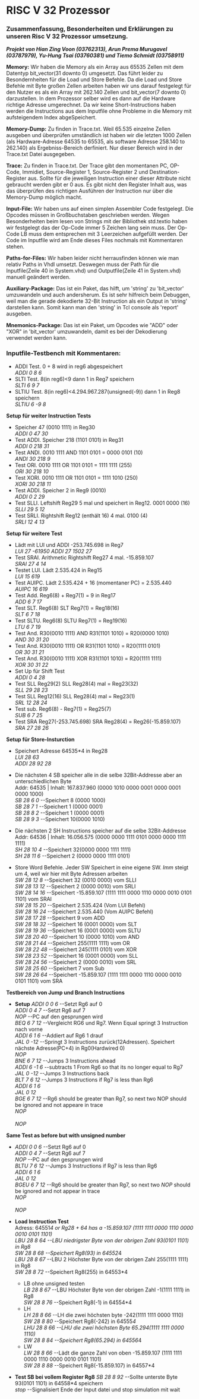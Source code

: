 # RISC V 32 Prozessor

### Zusammenfassung, Besonderheiten und Erklärungen zu unseren Risc V 32 Prozessor umsetzung.
***Projekt von Hian Zing Voon (03762313), Arun Prema Murugavel (03787979), Yu-Hung Tsai (03760381) und Tiemo Schmidt (03758911)***

**Memory:** Wir haben die Memory als ein Array aus 65535 Zellen mit dem Datentyp bit_vector(31 downto 0) umgesetzt. Das führt leider zu Besondernheiten für die Load und Store Befehle. Da die Load und Store Befehle mit Byte großen Zellen arbeiten haben wir uns darauf festgelegt für den Nutzer es als ein Array mit 262.140 Zellen und bit_vector(7 downto 0) darzustellen. In dem Prozessor selber wird es dann auf die Hardware richtige Adresse umgerechnet. Da wir keine Short-Instructions haben werden die Instructions aus dem Inputfile ohne Probleme in die Memory mit aufsteigendem Index abgeSpeichert.

**Memory-Dump:** Zu finden in Trace.txt. Weil 65.535 einzelne Zellen ausgeben und überprüfen umständlich ist haben wir die letzten 1000 Zellen (als Hardware-Adresse 64535 to 65535, als software Adresse 258.140 to 262.140) als Ergebniss-Bereich derfiniert. Nur dieser Bereich wird in der Trace.txt Datei ausgegeben.

**Trace:** Zu finden in Trace.txt. Der Trace gibt den momentanen PC, OP-Code, Immidiet, Source-Register 1, Source-Register 2 und Destination-Register aus. Sollte für die jeweiligen Instruction einer dieser Attribute nicht gebraucht werden gibt er 0 aus. Es gibt nicht den Register Inhalt aus, was das überprüfen des richtigen Ausführen der Instruction nur über die Memory-Dump möglich macht.

**Input-File:** Wir haben uns auf einen simplen Assembler Code festgelegt. Die Opcodes müssen in Großbuchstaben geschrieben werden.	Wegen Besonderheiten beim lesen von Strings mit der Bibliothek std.textio haben wir festgelegt das der Op-Code immer 5 Zeichen lang sein muss. Der Op-Code LB muss dem entsprechen mit 3 Leerzeichen aufgefüllt werden. Der Code im Inputfile wird am Ende dieses Files nochmals mit Kommentaren stehen.

**Paths-for-Files:** Wir haben leider nicht herrausfinden können wie man relativ Paths in Vhdl umsetzt. Deswegen muss der Path für die Inputfile(Zeile 40 in System.vhd) und Outputfile(Zeile 41 in System.vhd) manuell geändert werden.

**Auxiliary-Package:** Das ist ein Paket, das hilft, um 'string' zu 'bit_vector' umzuwandeln und auch andersherum. Es ist sehr hilfreich beim Debuggen, weil man die gerade dekodierte 32-Bit Instruction als ein Output in 'string' darstellen kann.	Somit kann man den 'string' in Tcl console als 'report' ausgeben. 

**Mnemonics-Package:** Das ist ein Paket, um Opcodes wie "ADD" oder "XOR" in 'bit_vector' umzuwandeln, damit es bei der Dekodierung verwendet werden kann. 

### Inputfile-Testbench mit Kommentaren:
- ADDI Test. 0 + 8 wird in reg6 abgespeichert<br />
	*ADDI  0 8 6*
- SLTI Test. 8(in reg6)<9 dann 1 in Reg7 speichern<br />
	*SLTI  6 9 7*
- SLTIU Test. 8(in reg6)<4.294.967.287(unsigned(-9)) dann 1 in Reg8 speichern<br />
	*SLTIU 6 -9 8*

**Setup für weiter Instruction Tests**
- Speicher 47 (0010 1111) in Reg30 <br />
	*ADDI  0 47 30*
- Test ADDI. Speicher 218 (1101 0101) in Reg31<br />
	*ADDI  0 218 31*
- Test ANDI. 0010 1111 AND 1101 0101 = 0000 0101 (10)<br />
	*ANDI  30 218 9*
- Test ORI. 0010 1111 OR 1101 0101 = 1111 1111 (255)<br />
	*ORI  30 218 10*
- Test XORI. 0010 1111 OR 1101 0101 = 1111 1010 (250)<br />
	*XORI  30 218 11*
- Test ADDI. Speicher 2 in Reg9 (0010)<br />
	*ADDI  0 2 29*
- Test SLLI. Leftshift Reg29 5 mal und speichert in Reg12. 0001 0000 (16)<br />
	*SLLI  29 5 12*
- Test SRLI. Rightshift Reg12 (enthält 16) 4 mal. 0100 (4)<br />
	*SRLI  12 4 13*

**Setup für weitere Test**
- Lädt mit LUI und ADDI -253.745.698 in Reg7<br />
	*LUI  27 -61950*
	*ADDI  27 1502 27*
- Test SRAI. Arithmetic Rightshift Reg27 4 mal. -15.859.107<br />
	*SRAI  27 4 14*
- Testet LUI. Lädt 2.535.424 in Reg15<br />
	*LUI  15 619*
- Test AUIPC. Lädt 2.535.424 + 16 (momentaner PC) = 2.535.440<br />
	*AUIPC 16 619*
- Test Add. Reg6(8) + Reg7(1) = 9 in Reg17<br />
	*ADD  6 7 17*
- Test SLT. Reg6(8) SLT Reg7(1) = Reg18(16)<br />
	*SLT  6 7 18*
- Test SLTU. Reg6(8) SLTU Reg7(1) = Reg19(16)<br />
	*LTU  6 7 19*
- Test And. R30(0010 1111) AND R31(1101 1010) = R20(0000 1010)<br />
	*AND  30 31 20*
- Test And. R30(0010 1111) OR R31(1101 1010) = R20(1111 0101)<br />
	*OR  30 31 21*
- Test And. R30(0010 1111) XOR R31(1101 1010) = R20(1111 1111)<br />
	*XOR  30 31 22*
- Set Up für Shift Test<br />
	*ADDI  0 4 28*
- Test SLL Reg29(2) SLL Reg28(4) mal = Reg23(32)<br />
	*SLL  29 28 23*
- Test SLL Reg12(16) SLL Reg28(4) mal = Reg23(1)<br />
	*SRL  12 28 24*
- Test sub. Reg6(8) - Reg7(1) = Reg25(7)<br />
	*SUB  6 7 25*
- Test SRA Reg27(-253.745.698) SRA Reg28(4) = Reg26(-15.859.107)<br />
	*SRA  27 28 26*

**Setup für Store-Insturction**
- Speichert Adresse 64535*4 in Reg28<br />
	*LUI   28 63*<br />
	*ADDI  28 92 28*

- Die nächsten 4 SB speicher alle in die selbe 32Bit-Addresse aber an unterschiedlichen Byte<br />
  Addr: 64535 | Inhalt: 167.837.960 (0000 1010 0000 0001 0000 0001 0000 1000)<br />
	*SB    28 6 0* 	--Speichert 8 (0000 1000)<br />
	*SB    28 7 1*	--Speichert 1 (0000 0001)<br />
	*SB    28 8 2*	--Speichert 1 (0000 0001)<br />
	*SB    28 9 3*	--Speichert 10(0000 1010)
- Die nächsten 2 SH Instructions speicher auf die selbe 32Bit-Addresse<br />
  Addr: 64536 | Inhalt: 16.056.575 (0000 0000 1111 0101 0000 0000 1111 1111)<br />
	*SH    28 10 4*	--Speichert 32(0000 0000 1111 1111)<br />
	*SH    28 11 6*	--Speichert 2 (0000 0000 1111 0101)
- Store Word Befehle. Jeder SW Speichert in eine eigene SW. _Imm_ steigt um 4, weil wir hier mit Byte Adressen arbeiten<br />
	*SW    28 12 8*	--Speichert 32 (0010 0000) vom SLLI<br />
	*SW    28 13 12*	--Speichert 2  (0000 0010) vom SRLI<br />
	*SW    28 14 16*	--Speichert -15.859.107 (1111 1111 0000 1110 0000 0010 0101 1101) vom SRAI <br />
	*SW    28 15 20*	--Speichert 2.535.424 (Vom LUI Befehl)<br />
	*SW    28 16 24*	--Speichert 2.535.440 (Vom AUIPC Befehl)<br />
	*SW    28 17 28*	--Speichert 9 vom ADD<br />
	*SW    28 18 32*	--Speichert 16 (0001 0000) vom SLT<br />
	*SW    28 19 36*	--Speichert 16 (0001 0000) vom SLTU<br />
	*SW    28 20 40*	--Speichert 10 (0000 1010) vom AND<br />
	*SW    28 21 44*	--Speichert 255(1111 1111) vom OR<br />
	*SW    28 22 48*	--Speichert 245(1111 0101) vom XOR<br />
	*SW    28 23 52*	--Speichert 16 (0001 0000) vom SLL<br />
	*SW    28 24 56*	--Speichert 2  (0000 0010) vom SRL<br />
	*SW    28 25 60*	--Speichert 7 vom Sub<br />
	*SW    28 26 64*	--Speichert -15.859.107 (1111 1111 0000 1110 0000 0010 0101 1101) vom SRA 

**Testbereich von Jump und Branch Instructions**
- **Setup**
	*ADDI  0 0 6*	--Setzt Rg6 auf 0<br />
	*ADDI  0 4 7* 	--Setzt Rg6 auf 7<br />
	*NOP*   		--PC auf den gesprungen wird<br />
	*BEQ   6 7 12*	--Vergleicht RG6 und Rg7. Wenn Equal springt 3 Instruction nach vorne<br />
	*ADDI  6 1 6*	--Addiert auf Rg6 1 drauf<br />
	*JAL   0 -12*	--Springt 3 Instructions zurück(12Adressen). Speichert nächste Adresse(PC+4) in Rg0(Hardwired 0)<br />
	*NOP*<br />
	*BNE   6 7 12*	--Jumps 3 Instructions ahead <br />
	*ADDI  6 -1 6*	--subtracts 1 From Rg6 so that its no longer equal to Rg7<br />
	*JAL   0 -12*	--Jumps 3 Instructions back<br />
	*BLT   7 6 12*	--Jumps 3 Instructions if Rg7 is less than Rg6<br />
	*ADDI  6 1 6*<br />
	*JAL   0 12*<br />
	*BGE   6 7 12*	--Rg6 should be greater than Rg7, so next two NOP should be ignored and not appeare in trace<br />
	*NOP*<br />		
	*NOP*

**Same Test as before but with unsigned number**
- *ADDI  0 0 6*	--Setzt Rg6 auf 0<br />
	*ADDI  0 4 7* 	--Setzt Rg6 auf 7<br />
	*NOP*   		--PC auf den gesprungen wird<br />
	*BLTU  7 6 12*	--Jumps 3 Instructions if Rg7 is less than Rg6<br />
	*ADDI  6 1 6*<br />
	*JAL   0 12*<br />
	*BGEU  6 7 12*	--Rg6 should be greater than Rg7, so next two _NOP_ should be ignored and not appear in trace<br />
	*NOP*<br />   		
	*NOP*

- **Load Instruction Test**<br />
Adress: 64551*4 or Rg28 + 64 has a -15.859.107 (1111 1111 0000 1110 0000 0010 0101 1101)<br />
	*LBU   28 8 64* 	--LBU niedrigster Byte von der obrigen Zahl 93(0101 1101) in Rg8 <br />
	*SW    28 8 68* 	--Speichert Rg8(93) in 64552*4<br />
	*LBU   28 8 67* 	--LBU 2 Höchster Byte von der obrigen Zahl 255(1111 1111) in Rg8 <br />
	*SW    28 8 72* 	--Speichert Rg8(255) in 64553*4
	- LB ohne unsigned testen<br />
	*LB    28 8 67* 	--LBU Höchster Byte von der obrigen Zahl -1(1111 1111) in Rg8 <br />
	*SW    28 8 76* 	--Speichert Rg8(-1) in 64554*4
	- LH <br />
	*LH    28 8 66*	--LH die zwei höchsten byte -242(1111 1111 0000 1110)<br />
	*SW    28 8 80* 	--Speichert Rg8(-242) in 64555*4<br />
	*LHU   28 8 66* 	--LHU die zwei höchsten Byte 65.294(1111 1111 0000 1110)<br />
	*SW    28 8 84*	--Speichert Rg8(65.294) in 64556*4
	- LW<br />
	*LW    28 8 66*   --Lädt die ganze Zahl von oben -15.859.107 (1111 1111 0000 1110 0000 0010 0101 1101)<br />
	*SW    28 8 88*	--Speichert  Rg8(-15.859.107) in 64557*4

- **Test SB bei vollem Register Rg8**
	*SB    28 8 92*   --Sollte unterste Byte 93(0101 1101) in 64558*4 speichern<br />
	*stop* --Signalisiert Ende der Input datei und stop simulation mit wait



